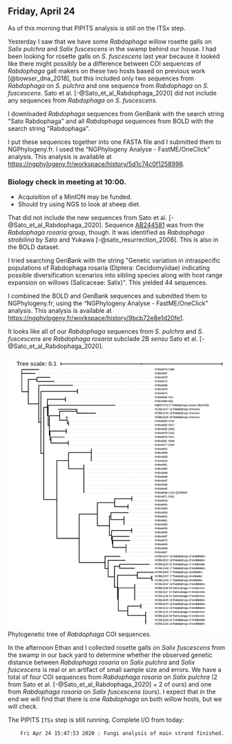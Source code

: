 
## Friday, April 24

As of this morning that PIPITS analysis is still on the ITSx step.

Yesterday I saw that we have some *Rabdophaga* willow rosette galls on *Salix pulchra* and *Salix fuscescens* in the swamp behind our house. I had been looking for rosette galls on *S. fuscescens* last year because it looked like there might possibly be a difference between COI sequences of *Rabdophaga* gall makers on these two hosts based on previous work [@bowser_dna_2018], but this included only two sequences from *Rabdophaga* on *S. pulchra* and one sequence from *Rabdophaga* on *S. fuscescens*. Sato et al. [-@Sato_et_al_Rabdophaga_2020] did not include any sequences from *Rabdophaga* on *S. fuscescens*.

I downloaded *Rabdophaga* sequences from GenBank with the search string "Sato Rabdophaga" and all *Rabdophaga* sequences from BOLD with the search string "Rabdophaga".

I put these sequences together into one FASTA file and I submitted them to NGPhylogeny.fr. I used the “NGPhylogeny Analyse - FastME/OneClick” analysis. This analysis is available at <https://ngphylogeny.fr/workspace/history/5d1c74c0f1258998>.

### Biology check in meeting at 10:00.

* Acquisition of a MinION may be funded.
* Should try using NGS to look at sheep diet.

That did not include the new sequences from Sato et al. [-@Sato_et_al_Rabdophaga_2020]. Sequence [AB244581](https://www.ncbi.nlm.nih.gov/nuccore/AB244581) was from the *Rabdophaga rosaria* group, though. It was identified as *Rabdophaga strobilina* by Sato and Yukawa [-@sato_resurrection_2006]. This is also in the BOLD dataset.

I tried searching GenBank with the string "Genetic variation in intraspecific populations of Rabdophaga rosaria (Diptera: Cecidomyiidae) indicating possible diversification scenarios into sibling species along with host range expansion on willows (Salicaceae: Salix)". This yielded 44 sequences.

I combined the BOLD and GenBank sequences and submitted them to NGPhylogeny.fr, using the “NGPhylogeny Analyse - FastME/OneClick” analysis. This analysis is available at <https://ngphylogeny.fr/workspace/history/9bcb72e8e1d20fe1>.

It looks like all of our *Rabdophaga* sequences from *S. pulchra* and *S. fuscescens* are *Rabdophaga rosaria* subclade 2B *sensu* Sato et al. [-@Sato_et_al_Rabdophaga_2020].

![Phylogenetic tree of *Rabdophaga* COI sequences.](2020-04-24-1325_Rabdophaga_tree.png)\
Phylogenetic tree of *Rabdophaga* COI sequences.

In the afternoon Ethan and I collected rosette galls on *Salix fuscescens* from the swamp in our back yard to determine whether the observed genetic distance between *Rabdophaga rosaria* on *Salix pulchra* and *Salix fuscescens* is real or an artifact of small sample size and errors. We have a total of four COI sequences from *Rabdophaga rosaria* on *Salix pulchra* (2 from Sato et al. [-@Sato_et_al_Rabdophaga_2020] + 2 of ours) and one from *Rabdophaga rosaria* on *Salix fuscescens* (ours). I expect that in the end we will find that there is one *Rabdophaga* on both willow hosts, but we will check.

The PIPITS `ITSx` step is still running. Complete I/O from today:

```shell
    Fri Apr 24 15:47:53 2020 : Fungi analysis of main strand finished.
```
